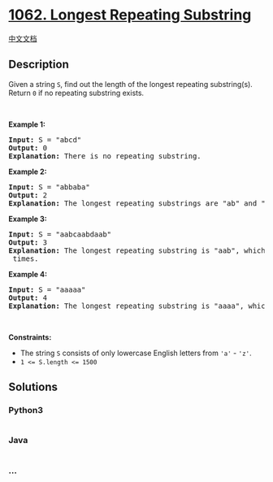 # [1062. Longest Repeating Substring](https://leetcode.com/problems/longest-repeating-substring)

[中文文档](/solution/1000-1099/1062.Longest%20Repeating%20Substring/README.md)

## Description

<p>Given a string <code>S</code>, find out the length of the longest repeating substring(s). Return <code>0</code> if no repeating substring exists.</p>

<p> </p>
<p><strong>Example 1:</strong></p>

<pre>
<strong>Input:</strong> S = "abcd"
<strong>Output:</strong> 0
<strong>Explanation: </strong>There is no repeating substring.
</pre>

<p><strong>Example 2:</strong></p>

<pre>
<strong>Input:</strong> S = "abbaba"
<strong>Output:</strong> 2
<strong>Explanation: </strong>The longest repeating substrings are "ab" and "ba", each of which occurs twice.
</pre>

<p><strong>Example 3:</strong></p>

<pre>
<strong>Input:</strong> S = "aabcaabdaab"
<strong>Output:</strong> 3
<strong>Explanation: </strong>The longest repeating substring is "aab", which occurs <code>3</code> times.
</pre>

<p><strong>Example 4:</strong></p>

<pre>
<strong>Input:</strong> S = "aaaaa"
<strong>Output:</strong> 4
<strong>Explanation: </strong>The longest repeating substring is "aaaa", which occurs twice.
</pre>

<p> </p>
<p><strong>Constraints:</strong></p>

<ul>
	<li>The string <code>S</code> consists of only lowercase English letters from <code>'a'</code> - <code>'z'</code>.</li>
	<li><code>1 <= S.length <= 1500</code></li>
</ul>

## Solutions

<!-- tabs:start -->

### **Python3**

```python

```

### **Java**

```java

```

### **...**

```

```

<!-- tabs:end -->
